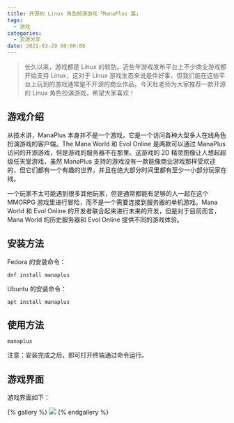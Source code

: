 ```yaml
---
title: 开源的 Linux 角色扮演游戏「ManaPlus 篇」
tags:
  - 游戏
categories:
  - 资源分享
date: 2021-03-29 00:00:00
---
```


> 长久以来，游戏都是 Linux 的软肋。近些年游戏发布平台上不少商业游戏都开始支持 Linux，这对于 Linux 游戏生态来说是件好事，但我们能在这些平台上玩到的游戏通常是不开源的商业作品。今天杜老师为大家推荐一款开源的 Linux 角色扮演游戏，希望大家喜欢！

<!-- more -->

## 游戏介绍

从技术讲，ManaPlus 本身并不是一个游戏，它是一个访问各种大型多人在线角色扮演游戏的客户端。The Mana World 和 Evol Online 是两款可以通过 ManaPlus 访问的开源游戏，但是游戏的服务器不在那里。这游戏的 2D 精灵图像让人想起超级任天堂游戏，虽然 ManaPlus 支持的游戏没有一款能像商业游戏那样受欢迎的，但它们都有一个有趣的世界，并且在绝大部分时间里都有至少一小部分玩家在线。

一个玩家不太可能遇到很多其他玩家，但是通常都能有足够的人一起在这个 MMORPG 游戏里进行冒险，而不是一个需要连接到服务器的单机游戏。Mana World 和 Evol Online 的开发者联合起来进行未来的开发，但是对于目前而言，Mana World 的历史服务器和 Evol Online 提供不同的游戏体验。

## 安装方法

Fedora 的安装命令：

```
dnf install manaplus
```

Ubuntu 的安装命令：

```
apt install manaplus
```

## 使用方法

```
manaplus
```

注意：安装完成之后，即可打开终端通过命令运行。

## 游戏界面

游戏界面如下：

{% gallery %}
![](https://cdn.dusays.com/2021/03/326-1.jpg)
{% endgallery %}
